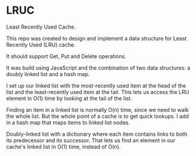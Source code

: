 # LRUC
Least Recently Used Cache.

This repo was created to design and implement a data structure for Least Recently Used (LRU) cache.

It should support Get, Put and Delete operations.

It was build using JavaScript and the combination of two data structures: a doubly linked list and a hash map.


I set up our linked list with the most-recently used item at the head of the list and the least-recently used item at the tail.
This lets us access the LRU element in O(1) time by looking at the tail of the list.

Finding an item in a linked list is normally O(n) time, since we need to walk the whole list. But the whole point of a cache is to get quick lookups. 
I add in a hash map that maps items to linked list nodes.

Doubly-linked list with a dictionary where each item contains links to both its predecessor and its successor.
That lets us find an element in our cache's linked list in O(1) time, instead of O(n).
